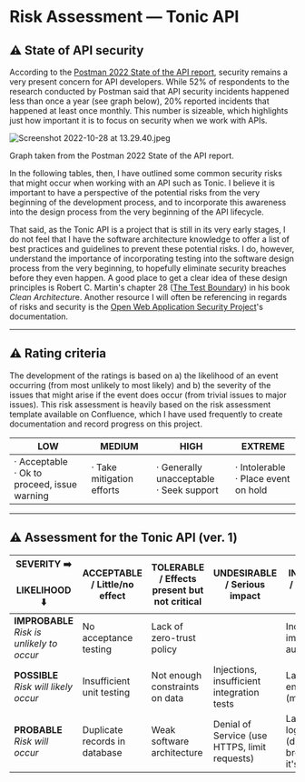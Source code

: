 # Risk Assessment — Tonic API

## ⚠️ State of API security

According to the [Postman 2022 State of the API report](https://www.postman.com/state-of-api/executing-on-apis/#executing-on-apis), security remains a very present concern for API developers. While 52% of respondents to the research conducted by Postman said that API security incidents happened less than once a year (see graph below), 20% reported incidents that happened at least once monthly. This number is sizeable, which highlights just how important it is to focus on security when we work with APIs.

![Screenshot 2022-10-28 at 13.29.40.jpeg](https://res.craft.do/user/full/a49dbab3-70d3-4ed6-6520-6324300d3ee7/A6A14D59-41E7-46A9-B7D9-9DB8ACDC600C_2/KWCusyVDsZJBxSJMEIgjg5ICIM9ptYGdhiNbY0p8fzYz/Screenshot%202022-10-28%20at%2013.29.40.jpeg)

Graph taken from the Postman 2022 State of the API report.

In the following tables, then, I have outlined some common security risks that might occur when working with an API such as Tonic. I believe it is important to have a perspective of the potential risks from the very beginning of the development process, and to incorporate this awareness into the design process from the very beginning of the API lifecycle.

That said, as the Tonic API is a project that is still in its very early stages, I do not feel that I have the software architecture knowledge to offer a list of best practices and guidelines to prevent these potential risks. I do, however, understand the importance of incorporating testing into the software design process from the very beginning, to hopefully eliminate security breaches before they even happen. A good place to get a clear idea of these design principles is Robert C. Martin's chapter 28 ([The Test Boundary](https://github.com/serodriguez68/clean-architecture/blob/master/part-5-2-architecture.md#chapter-28---the-test-boundary)) in his book *Clean Architectur*e. Another resource I will often be referencing in regards of risks and security is the [Open Web Application Security Project](https://owasp.org)'s documentation.

---

## ⚠️ Rating criteria

The development of the ratings is based on a) the likelihood of an event occurring (from most unlikely to most likely) and b) the severity of the issues that might arise if the event does occur (from trivial issues to major issues). This risk assessment is heavily based on the risk assessment template available on Confluence, which I have used frequently to create documentation and record progress on this project.

| **LOW**                                        | **MEDIUM**                | **HIGH**                                   | **EXTREME**                            |
| ---------------------------------------------- | ------------------------- | ------------------------------------------ | -------------------------------------- |
| · Acceptable<br>· Ok to proceed, issue warning | · Take mitigation efforts | · Generally unacceptable<br>· Seek support | · Intolerable<br>· Place event on hold |

---

## ⚠️ Assessment for the Tonic API (ver. 1)

| **SEVERITY ➡️<br><br>LIKELIHOOD ⬇️**         | **ACCEPTABLE**  / Little/no effect | **TOLERABLE** / Effects present but not critical | **UNDESIRABLE**   / Serious impact              | **INTOLERABLE**   / Could result in disaster                      |
| -------------------------------------------- | --------------------------------- | ----------------------------------------------- | --------------------------------------------- | --------------------------------------------------------------- |
| **IMPROBABLE**   _Risk is unlikely to occur_ | No acceptance testing             | Lack of zero-trust policy                       |                                               | Incorrectly implemented authentication                          |
| **POSSIBLE**   _Risk will likely occur_      | Insufficient unit testing         | Not enough constraints on data                  | Injections, insufficient integration tests    | Lack of data encryption (missing TLS)                           |
| **PROBABLE**   _Risk will occur_             | Duplicate records in database     | Weak software architecture                      | Denial of Service (use HTTPS, limit requests) | Lack of logs/monitoring (detecting breaches when it's too late) |

